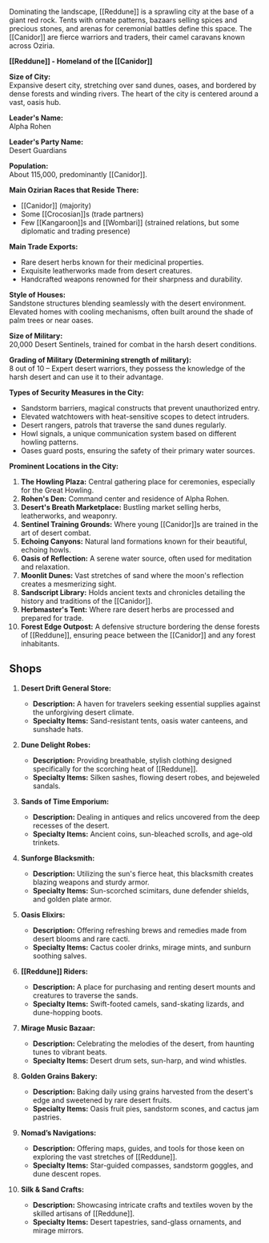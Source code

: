 Dominating the landscape, [[Reddune]] is a sprawling city at the base of a giant red rock. Tents with ornate patterns, bazaars selling spices and precious stones, and arenas for ceremonial battles define this space. The [[Canidor]] are fierce warriors and traders, their camel caravans known across Oziria.

**[[Reddune]] - Homeland of the [[Canidor]]**

**Size of City:**  
Expansive desert city, stretching over sand dunes, oases, and bordered by dense forests and winding rivers. The heart of the city is centered around a vast, oasis hub.

**Leader's Name:**  
Alpha Rohen

**Leader's Party Name:**  
Desert Guardians

**Population:**  
About 115,000, predominantly [[Canidor]].

**Main Ozirian Races that Reside There:**

- [[Canidor]] (majority)
- Some [[Crocosian]]s (trade partners)
- Few [[Kangaroon]]s and [[Wombari]] (strained relations, but some diplomatic and trading presence)

**Main Trade Exports:**

- Rare desert herbs known for their medicinal properties.
- Exquisite leatherworks made from desert creatures.
- Handcrafted weapons renowned for their sharpness and durability.

**Style of Houses:**  
Sandstone structures blending seamlessly with the desert environment. Elevated homes with cooling mechanisms, often built around the shade of palm trees or near oases.

**Size of Military:**  
20,000 Desert Sentinels, trained for combat in the harsh desert conditions.

**Grading of Military (Determining strength of military):**  
8 out of 10 – Expert desert warriors, they possess the knowledge of the harsh desert and can use it to their advantage.

**Types of Security Measures in the City:**

- Sandstorm barriers, magical constructs that prevent unauthorized entry.
- Elevated watchtowers with heat-sensitive scopes to detect intruders.
- Desert rangers, patrols that traverse the sand dunes regularly.
- Howl signals, a unique communication system based on different howling patterns.
- Oases guard posts, ensuring the safety of their primary water sources.

**Prominent Locations in the City:**

1. **The Howling Plaza:** Central gathering place for ceremonies, especially for the Great Howling.
2. **Rohen's Den:** Command center and residence of Alpha Rohen.
3. **Desert's Breath Marketplace:** Bustling market selling herbs, leatherworks, and weaponry.
4. **Sentinel Training Grounds:** Where young [[Canidor]]s are trained in the art of desert combat.
5. **Echoing Canyons:** Natural land formations known for their beautiful, echoing howls.
6. **Oasis of Reflection:** A serene water source, often used for meditation and relaxation.
7. **Moonlit Dunes:** Vast stretches of sand where the moon's reflection creates a mesmerizing sight.
8. **Sandscript Library:** Holds ancient texts and chronicles detailing the history and traditions of the [[Canidor]].
9. **Herbmaster's Tent:** Where rare desert herbs are processed and prepared for trade.
10. **Forest Edge Outpost:** A defensive structure bordering the dense forests of [[Reddune]], ensuring peace between the [[Canidor]] and any forest inhabitants.

## Shops

1. **Desert Drift General Store:**
    
    - **Description:** A haven for travelers seeking essential supplies against the unforgiving desert climate.
    - **Specialty Items:** Sand-resistant tents, oasis water canteens, and sunshade hats.
      
2. **Dune Delight Robes:**
    
    - **Description:** Providing breathable, stylish clothing designed specifically for the scorching heat of [[Reddune]].
    - **Specialty Items:** Silken sashes, flowing desert robes, and bejeweled sandals.
      
3. **Sands of Time Emporium:**
    
    - **Description:** Dealing in antiques and relics uncovered from the deep recesses of the desert.
    - **Specialty Items:** Ancient coins, sun-bleached scrolls, and age-old trinkets.
      
4. **Sunforge Blacksmith:**
    
    - **Description:** Utilizing the sun's fierce heat, this blacksmith creates blazing weapons and sturdy armor.
    - **Specialty Items:** Sun-scorched scimitars, dune defender shields, and golden plate armor.
      
5. **Oasis Elixirs:**
    
    - **Description:** Offering refreshing brews and remedies made from desert blooms and rare cacti.
    - **Specialty Items:** Cactus cooler drinks, mirage mints, and sunburn soothing salves.
      
6. **[[Reddune]] Riders:**
    
    - **Description:** A place for purchasing and renting desert mounts and creatures to traverse the sands.
    - **Specialty Items:** Swift-footed camels, sand-skating lizards, and dune-hopping boots.
      
7. **Mirage Music Bazaar:**
    
    - **Description:** Celebrating the melodies of the desert, from haunting tunes to vibrant beats.
    - **Specialty Items:** Desert drum sets, sun-harp, and wind whistles.
      
8. **Golden Grains Bakery:**
    
    - **Description:** Baking daily using grains harvested from the desert's edge and sweetened by rare desert fruits.
    - **Specialty Items:** Oasis fruit pies, sandstorm scones, and cactus jam pastries.
      
9. **Nomad’s Navigations:**
    
    - **Description:** Offering maps, guides, and tools for those keen on exploring the vast stretches of [[Reddune]].
    - **Specialty Items:** Star-guided compasses, sandstorm goggles, and dune descent ropes.
      
10. **Silk & Sand Crafts:**
    
    - **Description:** Showcasing intricate crafts and textiles woven by the skilled artisans of [[Reddune]].
    - **Specialty Items:** Desert tapestries, sand-glass ornaments, and mirage mirrors.
      

